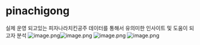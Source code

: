 # pinachigong
실제 운영 되고있는 피자나라치킨공주 데이터를 통해서 유의미한 인사이트 및 도움이 되고자 분석
![image.png](attachment:49dd5373-7251-47fd-8269-6f54ec563861:image.png)![image.png](attachment:49dd5373-7251-47fd-8269-6f54ec563861:image.png)
![image.png](attachment:e734d1f9-c2e5-47f5-8e4b-49102cb741e8:image.png)
![image.png](attachment:e734d1f9-c2e5-47f5-8e4b-49102cb741e8:image.png)
